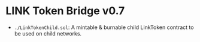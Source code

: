 # LINK Token Bridge v0.7

- `./LinkTokenChild.sol`: A mintable & burnable child LinkToken contract to be used on child networks.
